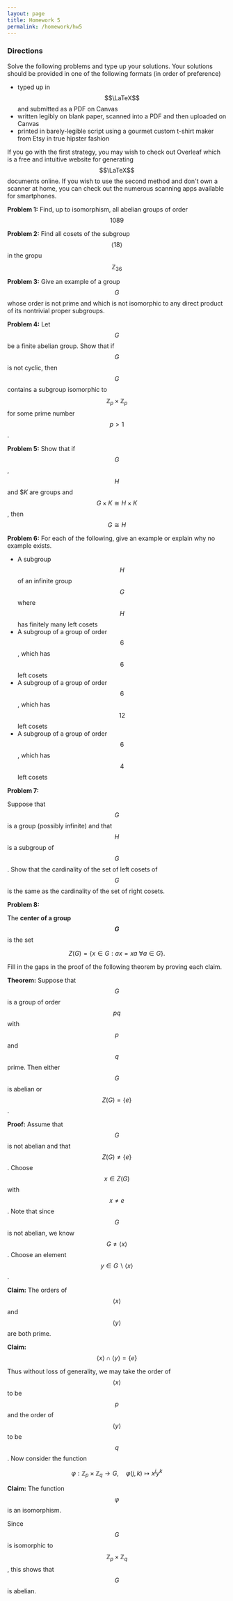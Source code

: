 ```yaml
---
layout: page
title: Homework 5
permalink: /homework/hw5
---
```


### Directions
Solve the following problems and type up your solutions.  Your solutions should be provided in one of the following formats (in order of preference)
* typed up in $$\LaTeX$$ and submitted as a PDF on Canvas
* written legibly on blank paper, scanned into a PDF and then uploaded on Canvas
* printed in barely-legible script using a gourmet custom t-shirt maker from Etsy in true hipster fashion

If you go with the first strategy, you may wish to check out Overleaf which is a free and intuitive website for generating $$\LaTeX$$ documents online.
If you wish to use the second method and don't own a scanner at home, you can check out the numerous scanning apps available for smartphones.

**Problem 1:** Find, up to isomorphism, all abelian groups of order $$1089$$

**Problem 2:** Find all cosets of the subgroup $$\langle 18\rangle$$ in the gropu $$\mathbb Z_{36}$$

**Problem 3:** Give an example of a group $$G$$ whose order is not prime and which is not isomorphic to any direct product of its nontrivial proper subgroups.

**Problem 4:** Let $$G$$ be a finite abelian group.  Show that if $$G$$ is not cyclic, then $$G$$ contains a subgroup isomorphic to $$\mathbb Z_p\times \mathbb Z_p$$ for some prime number $$p>1$$.

**Problem 5:** Show that if $$G$$, $$H$$ and $$K$ are groups and $$G\times K\cong H\times K$$, then $$G\cong H$$

**Problem 6:** For each of the following, give an example or explain why no example exists.
* A subgroup $$H$$ of an infinite group $$G$$ where $$H$$ has finitely many left cosets
* A subgroup of a group of order $$6$$, which has $$6$$ left cosets
* A subgroup of a group of order $$6$$, which has $$12$$ left cosets
* A subgroup of a group of order $$6$$, which has $$4$$ left cosets

**Problem 7:**  

Suppose that $$G$$ is a group (possibly infinite) and that $$H$$ is a subgroup of $$G$$.  Show that the cardinality of the set of left cosets of $$G$$ is the same as the cardinality of the set of right cosets.

**Problem 8:**

The **center of a group $$G$$** is the set

$$Z(G) = \{x\in G: ax=xa\ \forall a\in G\}.$$

Fill in the gaps in the proof of the following theorem by proving each claim.

**Theorem:** Suppose that $$G$$ is a group of order $$pq$$ with $$p$$ and $$q$$ prime.  Then either $$G$$ is abelian or $$Z(G) = \{e\}$$.

**Proof:**
Assume that $$G$$ is not abelian and that $$Z(G) \neq \{e\}$$.  Choose $$x\in Z(G)$$ with $$x\neq e$$.  Note that since $$G$$ is not abelian, we know $$G\neq \langle x\rangle$$.  Choose an element $$y\in G\backslash \langle x\rangle$$.

**Claim:** The orders of $$\langle x\rangle$$ and $$\langle y\rangle$$ are both prime.  

**Claim:** $$\langle x\rangle\cap \langle y\rangle = \{e\}$$

Thus without loss of generality, we may take the order of $$\langle x\rangle$$ to be $$p$$ and the order of $$\langle y\rangle$$ to be $$q$$.  Now consider the function

$$\varphi: \mathbb Z_p\times\mathbb Z_q\rightarrow G,\quad \varphi(j,k)\mapsto x^jy^k$$

**Claim:** The function $$\varphi$$ is an isomorphism.

Since $$G$$ is isomorphic to $$\mathbb Z_p\times\mathbb Z_q$$, this shows that $$G$$ is abelian.

